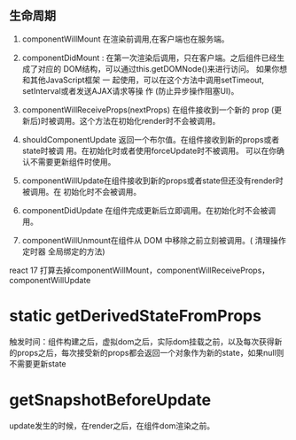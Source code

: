 ## 生命周期
  1. componentWillMount 在渲染前调用,在客户端也在服务端。

  2. componentDidMount : 在第一次渲染后调用，只在客户端。之后组件已经生成了对应的     DOM结构，可以通过this.getDOMNode()来进行访问。 如果你想和其他JavaScript框架       一 起使用，可以在这个方法中调用setTimeout, setInterval或者发送AJAX请求等操    作  (防止异步操作阻塞UI)。

  3. componentWillReceiveProps(nextProps) 在组件接收到一个新的 prop (更新后)时被调用。这个方法在初始化render时不会被调用。

  4. shouldComponentUpdate 返回一个布尔值。在组件接收到新的props或者state时被调     用。在初始化时或者使用forceUpdate时不被调用。 
    可以在你确认不需要更新组件时使用。

  5. componentWillUpdate在组件接收到新的props或者state但还没有render时被调用。在    初始化时不会被调用。

  6. componentDidUpdate 在组件完成更新后立即调用。在初始化时不会被调用。

  7. componentWillUnmount在组件从 DOM 中移除之前立刻被调用。( 清理操作
    定时器 全局绑定的方法)


  react 17 打算去掉componentWillMount，componentWillReceiveProps， componentWillUpdate
  # static getDerivedStateFromProps
  触发时间：组件构建之后，虚拟dom之后，实际dom挂载之前，以及每次获得新的props之后，每次接受新的props都会返回一个对象作为新的state，如果null则不需要更新state
  # getSnapshotBeforeUpdate
  update发生的时候，在render之后，在组件dom渲染之前。